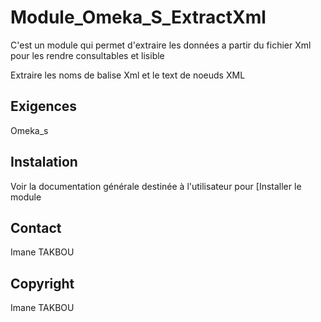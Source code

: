 # Module_Omeka_S_ExtractXml

C'est un module qui permet d'extraire les données a partir du fichier Xml pour les rendre consultables et lisible 

Extraire les noms de balise Xml et le text de noeuds XML

## Exigences

Omeka_s



## Instalation

Voir la documentation générale destinée à l'utilisateur  pour [Installer le module

## Contact

Imane TAKBOU

## Copyright

Imane TAKBOU

